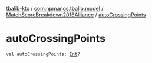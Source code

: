 [tbalib-ktx](../../index.md) / [com.npmanos.tbalib.model](../index.md) / [MatchScoreBreakdown2016Alliance](index.md) / [autoCrossingPoints](./auto-crossing-points.md)

# autoCrossingPoints

`val autoCrossingPoints: `[`Int`](https://kotlinlang.org/api/latest/jvm/stdlib/kotlin/-int/index.html)`?`